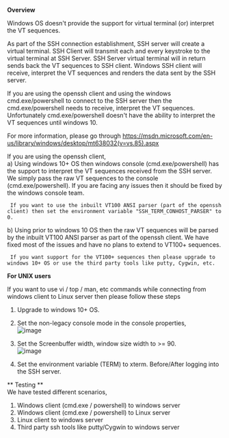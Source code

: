 **Overview**   

Windows OS doesn't provide the support for virtual terminal (or) interpret the VT sequences.

As part of the SSH connection establishment, SSH server will create a virtual terminal. SSH Client will transmit each and every keystroke to the virtual terminal at SSH Server. SSH Server virtual terminal will in return sends back the VT sequences to SSH client. Windows SSH client will receive, interpret the VT sequences and renders the data sent by the SSH server.

If you are using the openssh client and using the windows cmd.exe/powershell to connect to the SSH server then the cmd.exe/powershell needs to receive, interpret the VT sequences. Unfortunately cmd.exe/powershell doesn't have the ability to interpret the VT sequences until windows 10.

For more information, please go through https://msdn.microsoft.com/en-us/library/windows/desktop/mt638032(v=vs.85).aspx

If you are using the openssh client,  
  a) Using windows 10+ OS then windows console (cmd.exe/powershell) has the support to interpret the VT sequences received from the SSH server. We simply pass the raw VT sequences to the console (cmd.exe/powershell). If you are facing any issues then it should be fixed by the windows console team.   

     If you want to use the inbuilt VT100 ANSI parser (part of the openssh client) then set the environment variable "SSH_TERM_CONHOST_PARSER" to 0.

  b) Using prior to windows 10 OS then the raw VT sequences will be parsed by the inbuilt VT100 ANSI parser as part of the openssh client. We have fixed most of the issues and have no plans to extend to VT100+ sequences.   

     If you want support for the VT100+ sequences then please upgrade to windows 10+ OS or use the third party tools like putty, Cygwin, etc.

**For UNIX users**   

If you want to use vi / top / man, etc commands while connecting from windows client to Linux server then please follow these steps   
1) Upgrade to windows 10+ OS.   

2) Set the non-legacy console mode in the console properties,   
![image](https://cloud.githubusercontent.com/assets/23668037/23882278/cc062726-081c-11e7-8e4c-792da6af23b9.png)    

3) Set the Screenbuffer width, window size width to >= 90.   
![image](https://cloud.githubusercontent.com/assets/23668037/23882328/11ed4116-081d-11e7-87e0-757680ea3a74.png)

4) Set the environment variable (TERM) to xterm. Before/After logging into the SSH server.

** Testing **   
We have tested different scenarios,   
1) Windows client (cmd.exe / powershell) to windows server   
2) Windows client (cmd.exe / powershell) to Linux server   
3) Linux client to windows server   
4) Third party ssh tools like putty/Cygwin to windows server   




